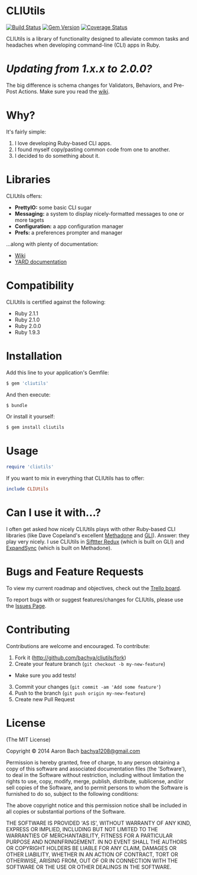 CLIUtils
====
[![Build Status](https://travis-ci.org/bachya/cliutils.svg?branch=master)](https://travis-ci.org/bachya/cliutils)
[![Gem Version](https://badge.fury.io/rb/cliutils.svg)](http://badge.fury.io/rb/cliutils)
[![Coverage Status](http://img.shields.io/coveralls/bachya/cliutils/master.svg)](https://coveralls.io/r/bachya/cliutils?branch=master)

CLIUtils is a library of functionality designed to alleviate common tasks and
headaches when developing command-line (CLI) apps in Ruby.

# *Updating from 1.x.x to 2.0.0?*

The big difference is schema changes for Validators, Behaviors, and Pre-Post
Actions. Make sure you read the [wiki](https://github.com/bachya/cliutils/wiki "CLIUtils Wiki").

# Why?

It's fairly simple:

1. I love developing Ruby-based CLI apps.
2. I found myself copy/pasting common code from one to another.
3. I decided to do something about it.

# Libraries

CLIUtils offers:

* **PrettyIO:** some basic CLI sugar
* **Messaging:** a system to display nicely-formatted messages to one or more tagets
* **Configuration:** a app configuration manager
* **Prefs:** a preferences prompter and manager

...along with plenty of documentation:

* [Wiki](https://github.com/bachya/cliutils/wiki "CLIUtils Wiki")
* [YARD documentation](http://rubydoc.info/github/bachya/cliutils/master/frames "YARD Documentation")

# Compatibility

CLIUtils is certified against the following:

* Ruby 2.1.1
* Ruby 2.1.0
* Ruby 2.0.0
* Ruby 1.9.3

# Installation

Add this line to your application's Gemfile:

```bash
$ gem 'cliutils'
```

And then execute:

```bash
$ bundle
```

Or install it yourself:

```bash
$ gem install cliutils
```

# Usage

```Ruby
require 'cliutils'
```

If you want to mix in everything that CLIUtils has to offer:

```Ruby
include CLIUtils
```

# Can I use it with...?

I often get asked how nicely CLIUtils plays with other Ruby-based CLI
libraries (like Dave Copeland's excellent
[Methadone](https://github.com/davetron5000/methadone "Methadone") and
[GLI](https://github.com/davetron5000/gli "GLI")). Answer: they play very
nicely. I use CLIUtils in
[Sifttter Redux](https://github.com/bachya/Sifttter-Redux "Sifttter Redux")
(which is built on GLI) and
[ExpandSync](https://github.com/bachya/ExpandSync "ExpandSync") (which is built
  on Methadone).

# Bugs and Feature Requests

To view my current roadmap and objectives, check out the
[Trello board](https://trello.com/b/qXs7Yeir/cliutils "CLIUtils on Trello").

To report bugs with or suggest features/changes for CLIUtils, please use
the [Issues Page](http://github.com/bachya/cliutils/issues).

# Contributing

Contributions are welcome and encouraged. To contribute:

1. Fork it (http://github.com/bachya/cliutils/fork)
2. Create your feature branch (`git checkout -b my-new-feature`)
  * Make sure you add tests!
3. Commit your changes (`git commit -am 'Add some feature'`)
4. Push to the branch (`git push origin my-new-feature`)
5. Create new Pull Request

# License

(The MIT License)

Copyright © 2014 Aaron Bach <bachya1208@gmail.com>

Permission is hereby granted, free of charge, to any person obtaining a copy of
this software and associated documentation files (the 'Software'), to deal in
the Software without restriction, including without limitation the rights to
use, copy, modify, merge, publish, distribute, sublicense, and/or sell copies of
the Software, and to permit persons to whom the Software is furnished to do so,
subject to the following conditions:

The above copyright notice and this permission notice shall be included in all
copies or substantial portions of the Software.

THE SOFTWARE IS PROVIDED 'AS IS', WITHOUT WARRANTY OF ANY KIND, EXPRESS OR
IMPLIED, INCLUDING BUT NOT LIMITED TO THE WARRANTIES OF MERCHANTABILITY, FITNESS
FOR A PARTICULAR PURPOSE AND NONINFRINGEMENT. IN NO EVENT SHALL THE AUTHORS OR
COPYRIGHT HOLDERS BE LIABLE FOR ANY CLAIM, DAMAGES OR OTHER LIABILITY, WHETHER
IN AN ACTION OF CONTRACT, TORT OR OTHERWISE, ARISING FROM, OUT OF OR IN
CONNECTION WITH THE SOFTWARE OR THE USE OR OTHER DEALINGS IN THE SOFTWARE.

